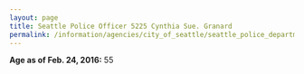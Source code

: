 ```yaml
---
layout: page
title: Seattle Police Officer 5225 Cynthia Sue. Granard
permalink: /information/agencies/city_of_seattle/seattle_police_department/copbook/5225/
---
```


**Age as of Feb. 24, 2016:** 55

